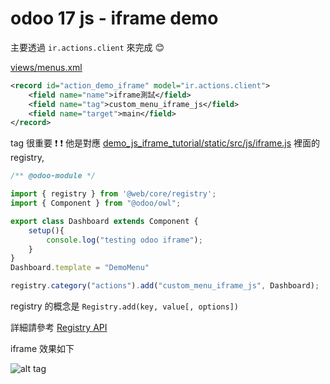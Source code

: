 # odoo 17 js - iframe demo

主要透過 `ir.actions.client` 來完成 :blush:

[views/menus.xml](https://github.com/twtrubiks/odoo-demo-addons-tutorial/blob/17.0/demo_js_iframe_tutorial/views/menus.xml)

```xml
<record id="action_demo_iframe" model="ir.actions.client">
    <field name="name">iframe測試</field>
    <field name="tag">custom_menu_iframe_js</field>
    <field name="target">main</field>
</record>
```

tag 很重要  :exclamation:  :exclamation: 他是對應 [demo_js_iframe_tutorial/static/src/js/iframe.js](https://github.com/twtrubiks/odoo-demo-addons-tutorial/blob/17.0/demo_js_iframe_tutorial/static/src/js/iframe.js) 裡面的 registry,

```js
/** @odoo-module */

import { registry } from '@web/core/registry';
import { Component } from "@odoo/owl";

export class Dashboard extends Component {
    setup(){
        console.log("testing odoo iframe");
    }
}
Dashboard.template = "DemoMenu"

registry.category("actions").add("custom_menu_iframe_js", Dashboard);
```
registry 的概念是 `Registry.add(key, value[, options])`

詳細請參考 [Registry API](https://www.odoo.com/documentation/18.0/developer/reference/frontend/registries.html#registry-api)

iframe 效果如下

![alt tag](https://i.imgur.com/wOWYL2j.png)
